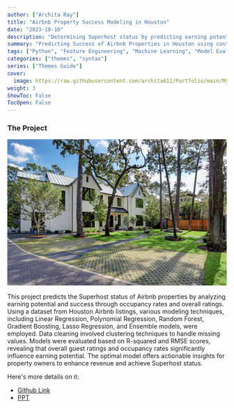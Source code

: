 ```yaml
---
author: ["Archita Ray"]
title: "Airbnb Property Success Modeling in Houston"
date: "2023-10-10"
description: "Determining Superhost status by predicting earning potential of Houston Airbnb properties"
summary: "Predicting Success of Airbnb Properties in Houston using controllable & uncontrollable features"
tags: ["Python", "Feature Engineering", "Machine Learning", "Model Evaluation", "Excel", "Statistical Modelling", "Data Preprocessing", "NumPy","Pandas","NLP"]
categories: ["themes", "syntax"]
series: ["Themes Guide"]
cover:
  image: https://raw.githubusercontent.com/archita612/Portfolio/main/MyFreshWebsite/assets/images/Airbnb.jpg
weight: 3
ShowToc: False
TocOpen: False
---
```


### The Project

![airbnb](https://raw.githubusercontent.com/archita612/Portfolio/main/MyFreshWebsite/assets/images/Airbnb.jpg)

This project predicts the Superhost status of Airbnb properties by analyzing earning potential and success through occupancy rates and overall ratings. Using a dataset from Houston Airbnb listings, various modeling techniques, including Linear Regression, Polynomial Regression, Random Forest, Gradient Boosting, Lasso Regression, and Ensemble models, were employed. Data cleaning involved clustering techniques to handle missing values. Models were evaluated based on R-squared and RMSE scores, revealing that overall guest ratings and occupancy rates significantly influence earning potential. The optimal model offers actionable insights for property owners to enhance revenue and achieve Superhost status.



Here's more details on it:
- [Github Link](https://github.com/archita612/AirBnB_Superhost)
- [PPT](https://github.com/archita612/AirBnB_Superhost/blob/main/AirBnB_Houston.pptx)